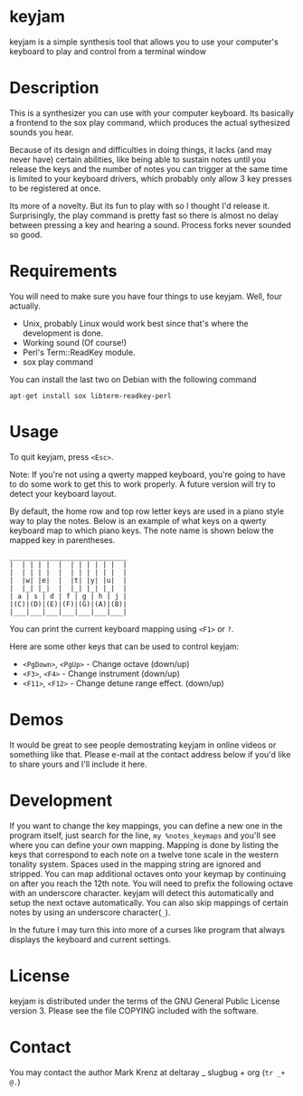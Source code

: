keyjam
======

keyjam is a simple synthesis tool that allows you to use your computer's keyboard to play and control from a terminal window

Description
===========

This is a synthesizer you can use with your computer keyboard. Its
basically a frontend to the sox play command, which produces the
actual sythesized sounds you hear.

Because of its design and difficulties in doing things, it lacks
(and may never have) certain abilities, like being able to sustain
notes until you release the keys and the number of notes you can
trigger at the same time is limited to your keyboard drivers, which
probably only allow 3 key presses to be registered at once.

Its more of a novelty. But its fun to play with so I thought I'd
release it. Surprisingly, the play command is pretty fast so there
is almost no delay between pressing a key and hearing a sound.
Process forks never sounded so good.


Requirements
============

You will need to make sure you have four things to use keyjam. Well, four actually.

*   Unix, probably Linux would work best since that's where the development is done.
*   Working sound (Of course!)
*   Perl's Term::ReadKey module.
*   sox play command

You can install the last two on Debian with the following command

 `apt-get install sox libterm-readkey-perl`


Usage
=====

To quit keyjam, press `<Esc>`.

Note: If you're not using a qwerty mapped keyboard, you're going to have to do
some work to get this to work properly. A future version will try to detect your
keyboard layout.

By default, the home row and top row letter keys are used in a piano style way
to play the notes. Below is an example of what keys on a qwerty keyboard map
to which piano keys. The note name is shown below the mapped key in parentheses.
  
    _____________________________
    |  | | | |  |  | | | | | |  |
    |  | | | |  |  | | | | | |  |
    |  |w| |e|  |  |t| |y| |u|  |
    |  |_| |_|  |  |_| |_| |_|  |
    | a | s | d | f | g | h | j |
    |(C)|(D)|(E)|(F)|(G)|(A)|(B)|
    |___|___|___|___|___|___|___|

You can print the current keyboard mapping using `<F1>` or `?`.

Here are some other keys that can be used to control keyjam:

*   `<PgDown>`, `<PgUp>` - Change octave (down/up)
*   `<F3>`, `<F4>` - Change instrument (down/up)
*   `<F11>`, `<F12>` - Change detune range effect. (down/up)


Demos
=====

It would be great to see people demostrating keyjam in online videos
or something like that. Please e-mail at the contact address below if
you'd like to share yours and I'll include it here.

Development
===========

If you want to change the key mappings, you can define a new one in
the program itself, just search for the line, `my %notes_keymaps`
and you'll see where you can define your own mapping. Mapping is done
by listing the keys that correspond to each note on a twelve tone scale
in the western tonality system. Spaces used in the mapping string are ignored
and stripped. You can map additional octaves onto your keymap by continuing
on after you reach the 12th note. You will need to prefix the following octave
with an underscore character. keyjam will detect this automatically and
setup the next octave automatically. You can also skip mappings of certain
notes by using an underscore character(`_`).

In the future I may turn this into more of a curses like program that always
displays the keyboard and current settings.


License
=======

keyjam is distributed under the terms of the GNU General Public License version 3.
Please see the file COPYING included with the software.

Contact
=======

You may contact the author Mark Krenz at deltaray _ slugbug + org (`tr _+ @.`)

